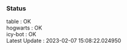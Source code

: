 ### Status


table : OK  
hogwarts : OK  
icy-bot : OK  
Latest Update : 2023-02-07 15:08:22.024950
